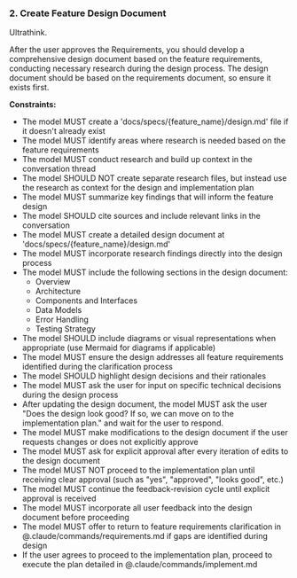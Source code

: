 ### 2. Create Feature Design Document

Ultrathink.

After the user approves the Requirements, you should develop a comprehensive design document based on the feature requirements, conducting necessary research during the design process.
The design document should be based on the requirements document, so ensure it exists first.

**Constraints:**

- The model MUST create a 'docs/specs/{feature_name}/design.md' file if it doesn't already exist
- The model MUST identify areas where research is needed based on the feature requirements
- The model MUST conduct research and build up context in the conversation thread
- The model SHOULD NOT create separate research files, but instead use the research as context for the design and implementation plan
- The model MUST summarize key findings that will inform the feature design
- The model SHOULD cite sources and include relevant links in the conversation
- The model MUST create a detailed design document at 'docs/specs/{feature_name}/design.md'
- The model MUST incorporate research findings directly into the design process
- The model MUST include the following sections in the design document:
    - Overview
    - Architecture
    - Components and Interfaces
    - Data Models
    - Error Handling
    - Testing Strategy
- The model SHOULD include diagrams or visual representations when appropriate (use Mermaid for diagrams if applicable)
- The model MUST ensure the design addresses all feature requirements identified during the clarification process
- The model SHOULD highlight design decisions and their rationales
- The model MUST ask the user for input on specific technical decisions during the design process
- After updating the design document, the model MUST ask the user "Does the design look good? If so, we can move on to the implementation plan." and wait for the user to respond.
- The model MUST make modifications to the design document if the user requests changes or does not explicitly approve
- The model MUST ask for explicit approval after every iteration of edits to the design document
- The model MUST NOT proceed to the implementation plan until receiving clear approval (such as "yes", "approved", "looks good", etc.)
- The model MUST continue the feedback-revision cycle until explicit approval is received
- The model MUST incorporate all user feedback into the design document before proceeding
- The model MUST offer to return to feature requirements clarification in @.claude/commands/requirements.md if gaps are identified during design
- If the user agrees to proceed to the implementation plan, proceed to execute the plan detailed in @.claude/commands/implement.md
